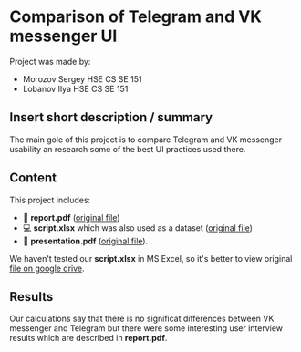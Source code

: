 # Comparison of Telegram and VK messenger UI

Project was made by:

* Morozov Sergey HSE CS SE 151
* Lobanov Ilya HSE CS SE 151


## Insert short description / summary

The main gole of this project is to compare Telegram and VK messenger usability an research some of the best UI practices used there.

## Content

This project includes: 
* :blue_book: **report.pdf** ([original file](https://docs.google.com/document/d/1mMF5wLZdJ2MruwAJ6RfIr-a1fKMzi-Y3mbt7twS-uw0))
* :computer: **script.xlsx** which was also used as a dataset ([original file](https://docs.google.com/spreadsheets/d/1QRXnLwlvFwbUCpM3_Ql5kCXdTApfUY2jFWfQC4J1oQk/))
* :sunrise_over_mountains: **presentation.pdf** ([original file](https://docs.google.com/presentation/d/1X3A3wg5AeWO2iw9B_jrb9FsEq_XMmBSfIkc9cpFMVk8/)).

We haven't tested our **script.xlsx** in MS Excel, so it's better to view original [file on google drive](https://docs.google.com/spreadsheets/d/1QRXnLwlvFwbUCpM3_Ql5kCXdTApfUY2jFWfQC4J1oQk/).

## Results

Our calculations say that there is no significat differences between VK messenger and Telegram but there were some interesting user interview results which are described in **report.pdf**.
